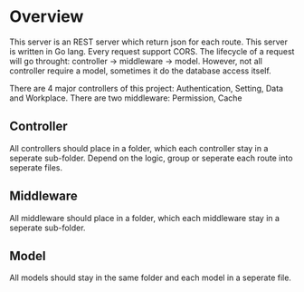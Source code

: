 # Overview

This server is an REST server which return json for each route. This server is written in Go lang. Every request support CORS. The lifecycle of a request will go throught: controller -> middleware -> model. However, not all controller require a model, sometimes it do the database access itself.

There are 4 major controllers of this project: Authentication, Setting, Data and Workplace.
There are two middleware: Permission, Cache

## Controller

All controllers should place in a folder, which each controller stay in a seperate sub-folder. Depend on the logic, group or seperate each route into seperate files.

## Middleware

All middleware should place in a folder, which each middleware stay in a seperate sub-folder.

## Model

All models should stay in the same folder and each model in a seperate file.
